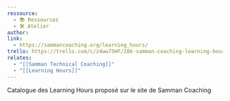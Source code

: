 ```yaml
---
ressource:
  - 📚 Ressources
  - 🛠️ Atelier
author: 
link:
  - https://sammancoaching.org/learning_hours/
trello: https://trello.com/c/z4ww75HF/286-samman-coaching-learning-hours
relates:
  - "[[Samman Technical Coaching]]"
  - "[[Learning Hours]]"
---
```

Catalogue des Learning Hours proposé sur le site de Samman Coaching